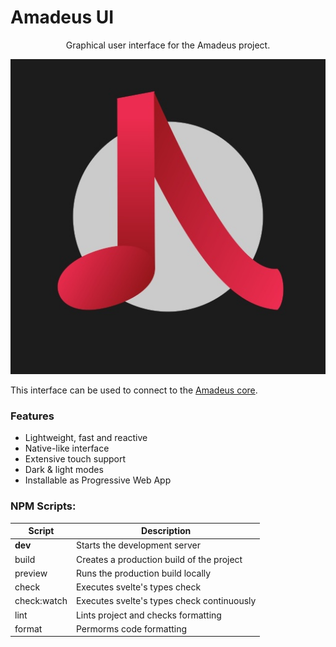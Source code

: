 # Amadeus UI

<span align="center">

Graphical user interface for the Amadeus project.

![Logo](static/images/logo.jpg)

</span>

This interface can be used to connect to the [Amadeus core](https://github.com/Azarattum/AmadeusCore).

### Features
- Lightweight, fast and reactive
- Native-like interface
- Extensive touch support
- Dark & light modes
- Installable as Progressive Web App

### NPM Scripts:

| Script      | Description                                |
| ----------- | ------------------------------------------ |
| **dev**     | Starts the development server              |
| build       | Creates a production build of the project  |
| preview     | Runs the production build locally          |
| check       | Executes svelte's types check              |
| check:watch | Executes svelte's types check continuously |
| lint        | Lints project and checks formatting        |
| format      | Permorms code formatting                   |
